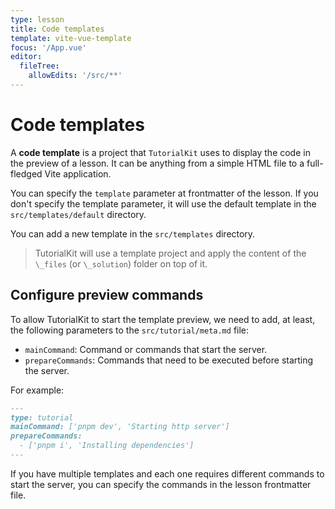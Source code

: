 ```yaml
---
type: lesson
title: Code templates
template: vite-vue-template
focus: '/App.vue'
editor:
  fileTree:
    allowEdits: '/src/**'
---
```


# Code templates

A **code template** is a project that `TutorialKit` uses to display the code in the preview of a lesson. It can be anything from a simple HTML file to a full-fledged Vite application.

You can specify the `template` parameter at frontmatter of the lesson. If you don't specify the template parameter, it will use the default template in the `src/templates/default` directory.

You can add a new template in the `src/templates` directory.

> TutorialKit will use a template project and apply the content of the `\_files` (or `\_solution`) folder on top of it.

## Configure preview commands

To allow TutorialKit to start the template preview, we need to add, at least, the following parameters to the `src/tutorial/meta.md` file:

- `mainCommand`: Command or commands that start the server.
- `prepareCommands`: Commands that need to be executed before starting the server.

For example:

```md
---
type: tutorial
mainCommand: ['pnpm dev', 'Starting http server']
prepareCommands:
  - ['pnpm i', 'Installing dependencies']
---
```

If you have multiple templates and each one requires different commands to start the server, you can specify the commands in the lesson frontmatter file.

